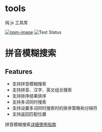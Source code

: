 # tools

纯 js 工具库

[![npm-image](https://img.shields.io/npm/v/@dpdfe/tools.svg?style=flat-square)](https://www.npmjs.com/package/@dpdfe/tools)
![Test Status](https://github.com/DPDFE/tools/actions/workflows/jest.yml/badge.svg?1)

# 拼音模糊搜索

## Features

-   支持拼音模糊搜索
-   支持拼音、汉字、英文组合搜索
-   支持排序结果排序
-   支持多词同时搜索
-   支持设置多词同时搜索时的排序策略和分隔符
-   支持返回匹配位置

拼音模糊搜索[详细使用指南](https://github.com/DPDFE/tools/wiki/%E6%8B%BC%E9%9F%B3%E6%A8%A1%E7%B3%8A%E6%90%9C%E7%B4%A2)
